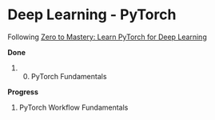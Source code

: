 # Deep Learning - PyTorch

Following [Zero to Mastery: Learn PyTorch for Deep Learning](https://www.learnpytorch.io/00_pytorch_fundamentals/) 

**Done**
1. 00. PyTorch Fundamentals

**Progress**
1. PyTorch Workflow Fundamentals
